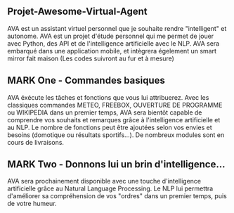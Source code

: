 ## Projet-Awesome-Virtual-Agent
AVA est un assistant virtuel personnel que je souhaite rendre "intelligent" et autonome.
AVA est un projet d'étude personnel qui me permet de jouer avec Python, des API et de l'intelligence artificielle avec le NLP.
AVA sera embarqué dans une application mobile, et intègrera égelement un smart mirror fait maison (Les codes suivront au fur et à mesure)

## MARK One - Commandes basiques 
AVA éxécute les tâches et fonctions que vous lui attribuerez.
Avec les classiques commandes METEO, FREEBOX, OUVERTURE DE PROGRAMME ou WIKIPEDIA dans un premier temps, AVA sera bientôt capable de comprendre vos souhaits et remarques grâce à l'intelligence artificielle et au NLP.
Le nombre de fonctions peut être ajoutées selon vos envies et besoins (domotique ou résultats sportifs...).
De nombreux modules sont en cours de livraisons.

## MARK Two - Donnons lui un brin d'intelligence...
AVA sera prochainement disponible avec une touche d'intelligence artificielle grâce au Natural Language Processing.
Le NLP lui permettra d'améliorer sa compréhension de vos "ordres" dans un premier temps, puis de votre humeur.
